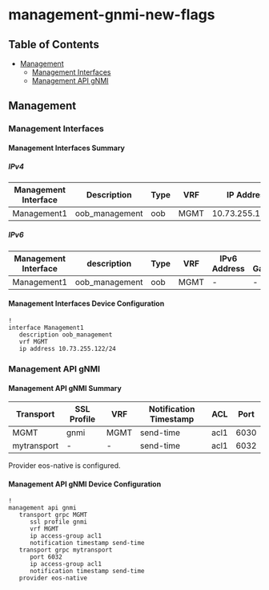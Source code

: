 # management-gnmi-new-flags

## Table of Contents

- [Management](#management)
  - [Management Interfaces](#management-interfaces)
  - [Management API gNMI](#management-api-gnmi)

## Management

### Management Interfaces

#### Management Interfaces Summary

##### IPv4

| Management Interface | Description | Type | VRF | IP Address | Gateway |
| -------------------- | ----------- | ---- | --- | ---------- | ------- |
| Management1 | oob_management | oob | MGMT | 10.73.255.122/24 | 10.73.255.2 |

##### IPv6

| Management Interface | description | Type | VRF | IPv6 Address | IPv6 Gateway |
| -------------------- | ----------- | ---- | --- | ------------ | ------------ |
| Management1 | oob_management | oob | MGMT | - | - |

#### Management Interfaces Device Configuration

```eos
!
interface Management1
   description oob_management
   vrf MGMT
   ip address 10.73.255.122/24
```

### Management API gNMI

#### Management API gNMI Summary

| Transport | SSL Profile | VRF | Notification Timestamp | ACL | Port |
| --------- | ----------- | --- | ---------------------- | --- | ---- |
| MGMT | gnmi | MGMT | send-time | acl1 | 6030 |
| mytransport | - | - | send-time | acl1 | 6032 |

Provider eos-native is configured.

#### Management API gNMI Device Configuration

```eos
!
management api gnmi
   transport grpc MGMT
      ssl profile gnmi
      vrf MGMT
      ip access-group acl1
      notification timestamp send-time
   transport grpc mytransport
      port 6032
      ip access-group acl1
      notification timestamp send-time
   provider eos-native
```
